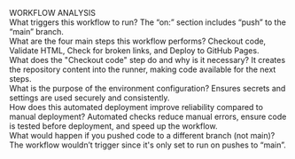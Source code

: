 WORKFLOW ANALYSIS  
What triggers this workflow to run? The “on:” section includes “push” to the “main” branch.  
What are the four main steps this workflow performs? Checkout code, Validate HTML, Check for broken links, and Deploy to GitHub Pages.  
What does the "Checkout code" step do and why is it necessary? It creates the repository content into the runner, making code available for the next steps.  
What is the purpose of the environment configuration? Ensures secrets and settings are used securely and consistently.  
How does this automated deployment improve reliability compared to manual deployment? Automated checks reduce manual errors, ensure code is tested before deployment, and speed up the workflow.  
What would happen if you pushed code to a different branch (not main)? The workflow wouldn’t trigger since it's only set to run on pushes to “main”.

